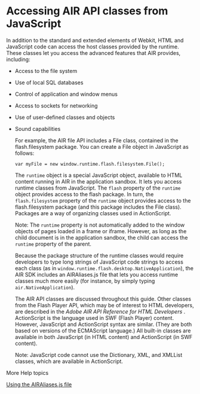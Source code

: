 # Accessing AIR API classes from JavaScript

<div>

In addition to the standard and extended elements of Webkit, HTML and JavaScript
code can access the host classes provided by the runtime. These classes let you
access the advanced features that AIR provides, including:

- Access to the file system

- Use of local SQL databases

- Control of application and window menus

- Access to sockets for networking

- Use of user-defined classes and objects

- Sound capabilities

  For example, the AIR file API includes a File class, contained in the
  flash.filesystem package. You can create a File object in JavaScript as
  follows:

      var myFile = new window.runtime.flash.filesystem.File();

  The `runtime` object is a special JavaScript object, available to HTML content
  running in AIR in the application sandbox. It lets you access runtime classes
  from JavaScript. The `flash` property of the `runtime` object provides access
  to the flash package. In turn, the `flash.filesystem` property of the
  `runtime` object provides access to the flash.filesystem package (and this
  package includes the File class). Packages are a way of organizing classes
  used in ActionScript.

  <div>

  Note: The `runtime` property is not automatically added to the window objects
  of pages loaded in a frame or iframe. However, as long as the child document
  is in the application sandbox, the child can access the `runtime` property of
  the parent.

  </div>

  Because the package structure of the runtime classes would require developers
  to type long strings of JavaScript code strings to access each class (as in
  `window.runtime.flash.desktop.NativeApplication`), the AIR SDK includes an
  AIRAliases.js file that lets you access runtime classes much more easily (for
  instance, by simply typing `air.NativeApplication`).

  The AIR API classes are discussed throughout this guide. Other classes from
  the Flash Player API, which may be of interest to HTML developers, are
  described in the _Adobe AIR API Reference for HTML Developers_ . ActionScript
  is the language used in SWF (Flash Player) content. However, JavaScript and
  ActionScript syntax are similar. (They are both based on versions of the
  ECMAScript language.) All built-in classes are available in both JavaScript
  (in HTML content) and ActionScript (in SWF content).

  <div>

  Note: JavaScript code cannot use the Dictionary, XML, and XMLList classes,
  which are available in ActionScript.

  </div>

</div>

<div>

<div>

More Help topics

</div>

<div>

[Using the AIRAliases.js file](WS5b3ccc516d4fbf351e63e3d118666ade46-7fcd.html)

</div>

<div>

</div>

</div>
